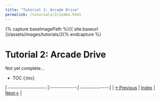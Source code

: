 ```yaml
---
title: "Tutorial 2: Arcade Drive"
permalink: /tutorials/2/index.html
---
```

[PREV]: {{site.baseurl}}/tutorials/1/index.html
[HOME]: {{site.baseurl}}/index.html
[NEXT]: {{site.baseurl}}/tutorials/3/index.html

{% capture baseImagePath %}{{ site.baseurl }}/assets/images/tutorials/2{% endcapture %}

# Tutorial 2: Arcade Drive

Not yet complete...

* TOC
{:toc}

| ------------------- |:-------------:| --------------:|
| [<-Previous][PREV]  | [Index][HOME] | [Next->][NEXT] |
